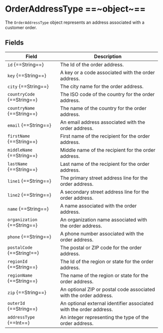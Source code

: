 # OrderAddressType ==~object~==

The `OrderAddressType` object represents an address associated with a customer order.

## Fields

| Field                     | Description                                                                   |
|---------------------------|-------------------------------------------------------------------------------|
| `id` {==String==}         | The Id of the order address.                                                  |
| `key` {==String==}        | A key or a code associated with the order address.                            |
| `city` {==String==}       | The city name for the order address.                                          |
| `countryCode` {==String==}| The ISO code of the country for the order address.                            |
| `countryName` {==String==}| The name of the country for the order address.                                |
| `email` {==String==}      | An email address associated with the order address.                           |
| `firstName` {==String==}  | First name of the recipient for the order address.                            |
| `middleName` {==String==} | Middle name of the recipient for the order address.                           |
| `lastName` {==String==}   | Last name of the recipient for the order address.                             |
| `line1` {==String==}      | The primary street address line for the order address.                        |
| `line2` {==String==}      | A secondary street address line for the order address.                        |
| `name` {==String==}       | A name associated with the order address.                                     |
| `organization` {==String==}| An organization name associated with the order address.                      |
| `phone` {==String==}      | A phone number associated with the order address.                             |
| `postalCode` {==String!==}| The postal or ZIP code for the order address.                                 |
| `regionId` {==String==}   | The Id of the region or state for the order address.                          |
| `regionName` {==String==} | The name of the region or state for the order address.                        |
| `zip` {==String==}        | An optional ZIP or postal code associated with the order address.             |
| `outerId` {==String==}    | An optional external identifier associated with the order address.            |
| `addressType` {==Int==}   | An integer representing the type of the order address.                        |

